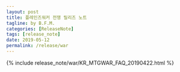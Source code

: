 ```yaml
---
layout: post
title: 플레인즈워커 전쟁 릴리즈 노트
tagline: by B.F.M.
categories: [ReleaseNote]
tags: [release_note]
date: 2019-05-12
permalink: /release/war
---
```


{% include release_note/war/KR_MTGWAR_FAQ_20190422.html %}